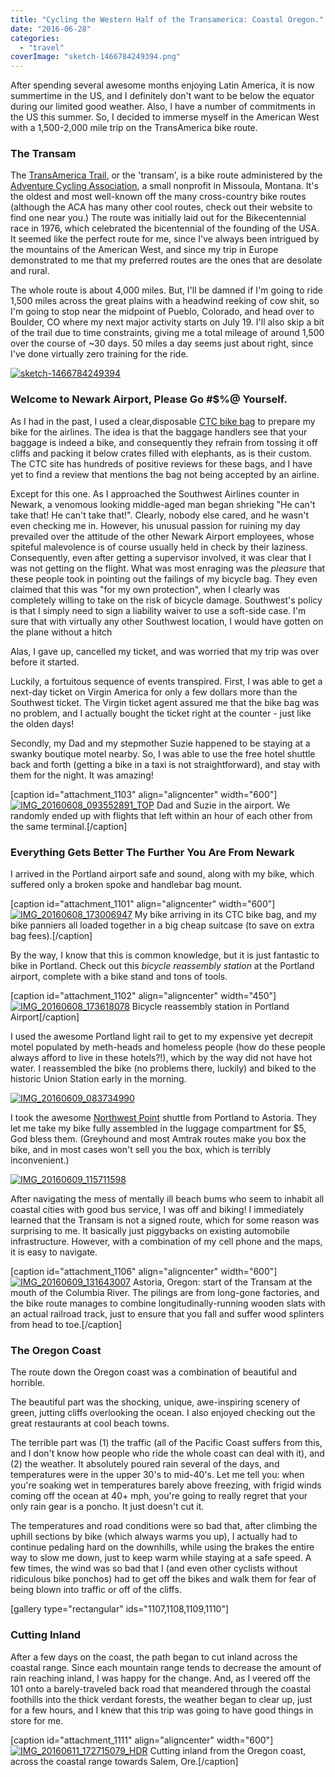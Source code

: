 ```yaml
---
title: "Cycling the Western Half of the Transamerica: Coastal Oregon."
date: "2016-06-28"
categories: 
  - "travel"
coverImage: "sketch-1466784249394.png"
---
```


After spending several awesome months enjoying Latin America, it is now summertime in the US, and I definitely don't want to be below the equator during our limited good weather. Also, I have a number of commitments in the US this summer. So, I decided to immerse myself in the American West with a 1,500-2,000 mile trip on the TransAmerica bike route.

### The Transam

The [TransAmerica Trail,](https://www.adventurecycling.org/routes-and-maps/adventure-cycling-route-network/transamerica-trail/) or the 'transam', is a bike route administered by the [Adventure Cycling Association](https://www.adventurecycling.org/), a small nonprofit in Missoula, Montana. It's the oldest and most well-known off the many cross-country bike routes (although the ACA has many other cool routes, check out their website to find one near you.) The route was initially laid out for the Bikecentennial race in 1976, which celebrated the bicentennial of the founding of the USA. It seemed like the perfect route for me, since I've always been intrigued by the mountains of the American West, and since my trip in Europe demonstrated to me that my preferred routes are the ones that are desolate and rural.

The whole route is about 4,000 miles. But, I'll be damned if I'm going to ride 1,500 miles across the great plains with a headwind reeking of cow shit, so I'm going to stop near the midpoint of Pueblo, Colorado, and head over to Boulder, CO where my next major activity starts on July 19. I'll also skip a bit of the trail due to time constraints, giving me a total mileage of around 1,500 over the course of ~30 days. 50 miles a day seems just about right, since I've done virtually zero training for the ride.

[![sketch-1466784249394](images/sketch-1466784249394-600x337.png)](http://www.rdchambers.net/wp-content/uploads/2016/06/sketch-1466784249394.png)

### Welcome to Newark Airport, Please Go #$%@ Yourself.

As I had in the past, I used a clear,disposable [CTC bike bag](http://www.wiggle.com/ctc-cycling-uk-plastic-bike-bag/) to prepare my bike for the airlines. The idea is that the baggage handlers see that your baggage is indeed a bike, and consequently they refrain from tossing it off cliffs and packing it below crates filled with elephants, as is their custom. The CTC site has hundreds of positive reviews for these bags, and I have yet to find a review that mentions the bag not being accepted by an airline.

Except for this one. As I approached the Southwest Airlines counter in Newark, a venomous looking middle-aged man began shrieking "He can't take that! He can't take that!". Clearly, nobody else cared, and he wasn't even checking me in. However, his unusual passion for ruining my day prevailed over the attitude of the other Newark Airport employees, whose spiteful malevolence is of course usually held in check by their laziness. Consequently, even after getting a supervisor involved, it was clear that I was not getting on the flight. What was most enraging was the _pleasure_ that these people took in pointing out the failings of my bicycle bag. They even claimed that this was "for my own protection", when I clearly was completely willing to take on the risk of bicycle damage. Southwest's policy is that I simply need to sign a liability waiver to use a soft-side case. I'm sure that with virtually any other Southwest location, I would have gotten on the plane without a hitch

Alas, I gave up, cancelled my ticket, and was worried that my trip was over before it started.

Luckily, a fortuitous sequence of events transpired. First, I was able to get a next-day ticket on Virgin America for only a few dollars more than the Southwest ticket. The Virgin ticket agent assured me that the bike bag was no problem, and I actually bought the ticket right at the counter - just like the olden days!

Secondly, my Dad and my stepmother Suzie happened to be staying at a swanky boutique motel nearby. So, I was able to use the free hotel shuttle back and forth (getting a bike in a taxi is not straightforward), and stay with them for the night. It was amazing!

\[caption id="attachment\_1103" align="aligncenter" width="600"\][![IMG_20160608_093552891_TOP](images/IMG_20160608_093552891_TOP-600x466.jpg)](http://www.rdchambers.net/wp-content/uploads/2016/06/IMG_20160608_093552891_TOP.jpg) Dad and Suzie in the airport. We randomly ended up with flights that left within an hour of each other from the same terminal.\[/caption\]

### Everything Gets Better The Further You Are From Newark

I arrived in the Portland airport safe and sound, along with my bike, which suffered only a broken spoke and handlebar bag mount.

\[caption id="attachment\_1101" align="aligncenter" width="600"\][![IMG_20160608_173006947](images/IMG_20160608_173006947-600x450.jpg)](http://www.rdchambers.net/wp-content/uploads/2016/06/IMG_20160608_173006947.jpg) My bike arriving in its CTC bike bag, and my bike panniers all loaded together in a big cheap suitcase (to save on extra bag fees).\[/caption\]

By the way, I know that this is common knowledge, but it is just fantastic to bike in Portland. Check out this _bicycle reassembly station_ at the Portland airport, complete with a bike stand and tons of tools.

\[caption id="attachment\_1102" align="aligncenter" width="450"\][![IMG_20160608_173618078](images/IMG_20160608_173618078-450x600.jpg)](http://www.rdchambers.net/wp-content/uploads/2016/06/IMG_20160608_173618078.jpg) Bicycle reassembly station in Portland Airport\[/caption\]

I used the awesome Portland light rail to get to my expensive yet decrepit motel populated by meth-heads and homeless people (how do these people always afford to live in these hotels?!), which by the way did not have hot water. I reassembled the bike (no problems there, luckily) and biked to the historic Union Station early in the morning.

[![IMG_20160609_083734990](images/IMG_20160609_083734990-600x450.jpg)](http://www.rdchambers.net/wp-content/uploads/2016/06/IMG_20160609_083734990.jpg)

I took the awesome [Northwest Point](http://www.oregon-point.com/nw_point.php) shuttle from Portland to Astoria. They let me take my bike fully assembled in the luggage compartment for $5, God bless them. (Greyhound and most Amtrak routes make you box the bike, and in most cases won't sell you the box, which is terribly inconvenient.)

[![IMG_20160609_115711598](images/IMG_20160609_115711598-600x344.jpg)](http://www.rdchambers.net/wp-content/uploads/2016/06/IMG_20160609_115711598.jpg)

After navigating the mess of mentally ill beach bums who seem to inhabit all coastal cities with good bus service, I was off and biking! I immediately learned that the Transam is not a signed route, which for some reason was surprising to me. It basically just piggybacks on existing automobile infrastructure. However, with a combination of my cell phone and the maps, it is easy to navigate.

\[caption id="attachment\_1106" align="aligncenter" width="600"\][![IMG_20160609_131643007](images/IMG_20160609_131643007-600x450.jpg)](http://www.rdchambers.net/wp-content/uploads/2016/06/IMG_20160609_131643007.jpg) Astoria, Oregon: start of the Transam at the mouth of the Columbia River. The pilings are from long-gone factories, and the bike route manages to combine longitudinally-running wooden slats with an actual railroad track, just to ensure that you fall and suffer wood splinters from head to toe.\[/caption\]

### The Oregon Coast

The route down the Oregon coast was a combination of beautiful and horrible.

The beautiful part was the shocking, unique, awe-inspiring scenery of green, jutting cliffs overlooking the ocean. I also enjoyed checking out the great restaurants at cool beach towns.

The terrible part was (1) the traffic (all of the Pacific Coast suffers from this, and I don't know how people who ride the whole coast can deal with it), and (2) the weather. It absolutely poured rain several of the days, and temperatures were in the upper 30's to mid-40's. Let me tell you: when you're soaking wet in temperatures barely above freezing, with frigid winds coming off the ocean at 40+ mph, you're going to really regret that your only rain gear is a poncho. It just doesn't cut it.

The temperatures and road conditions were so bad that, after climbing the uphill sections by bike (which always warms you up), I actually had to continue pedaling hard on the downhills, while using the brakes the entire way to slow me down, just to keep warm while staying at a safe speed. A few times, the wind was so bad that I (and even other cyclists without ridiculous bike ponchos) had to get off the bikes and walk them for fear of being blown into traffic or off of the cliffs.

\[gallery type="rectangular" ids="1107,1108,1109,1110"\]

### Cutting Inland

After a few days on the coast, the path began to cut inland across the coastal range. Since each mountain range tends to decrease the amount of rain reaching inland, I was happy for the change. And, as I veered off the 101 onto a barely-traveled back road that meandered through the coastal foothills into the thick verdant forests, the weather began to clear up, just for a few hours, and I knew that this trip was going to have good things in store for me.

\[caption id="attachment\_1111" align="aligncenter" width="600"\][![IMG_20160611_172715079_HDR](images/IMG_20160611_172715079_HDR-600x600.jpg)](http://www.rdchambers.net/wp-content/uploads/2016/06/IMG_20160611_172715079_HDR.jpg) Cutting inland from the Oregon coast, across the coastal range towards Salem, Ore.\[/caption\]
